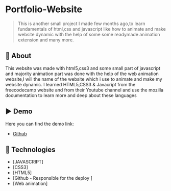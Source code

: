 # Portfolio-Website

> This is another small project I made few months ago,to learn fundamentals of html,css and javascript like how to animate and make website dynamic with the help of some
> some readymade animation extension and many more.

## 🎯 About ##
This website was made with html5,css3 and some small part of javascript and majority animation part was done with the help of the web animation website,I will the name 
of the website which i use to animate and make my website dynamic.
I learned HTML5,CSS3 & Javacript from the freecodecamp website and from their Youtube channel and use the mozilla documentation to learn more and deep about these languages

## ▶️ Demo

Here you can find the demo link:

- [Github](https://devang2304.github.io/Drum-Machine/)

## :rocket: Technologies ##

- [JAVASCRIPT]
- [CSS3]
- [HTML5]
- [Github - Responsible for the deploy ]
- [Web animation]
